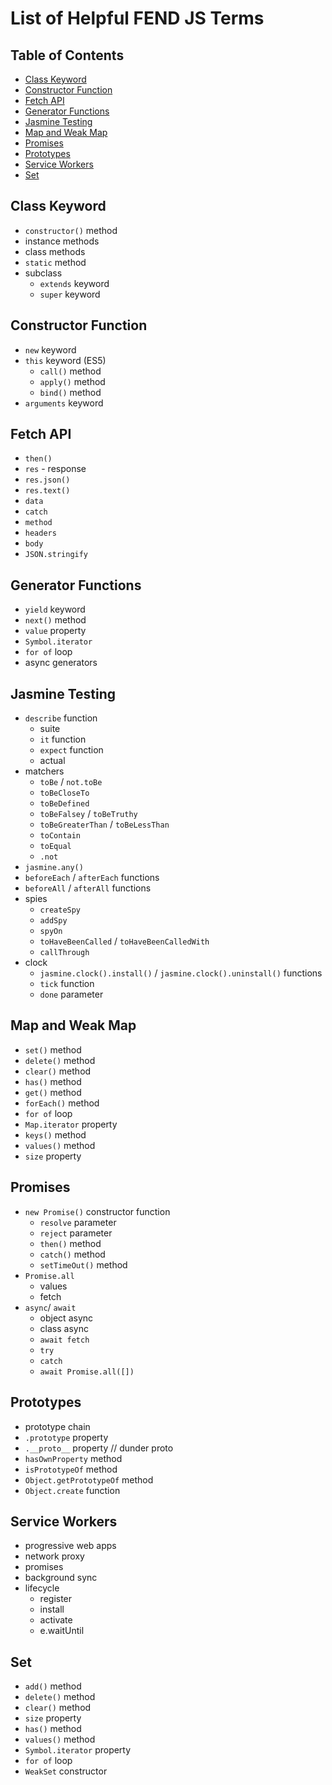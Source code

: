 # List of Helpful FEND JS Terms

## Table of Contents
- [Class Keyword](#class-keyword)
- [Constructor Function](#constructor-function)
- [Fetch API](#fetch-api)
- [Generator Functions](#generator-functions)
- [Jasmine Testing](#jasmine-testing)
- [Map and Weak Map](#map-and-weak-map)
- [Promises](#promises)
- [Prototypes](#prototypes)
- [Service Workers](#service-workers)
- [Set](#set)

## Class Keyword
- `constructor()` method
- instance methods
- class methods
- `static` method
- subclass
  - `extends` keyword
  - `super` keyword

## Constructor Function
- `new` keyword
- `this` keyword (ES5)
  - `call()` method
  - `apply()` method
  - `bind()` method
- `arguments` keyword

## Fetch API
- `then()`
- `res` - response
- `res.json()`
- `res.text()`
- `data`
- `catch`
- `method`
- `headers`
- `body`
- `JSON.stringify`

## Generator Functions
- `yield` keyword
- `next()` method
- `value` property
- `Symbol.iterator`
- `for of` loop
- async generators

## Jasmine Testing
- `describe` function
  - suite
  - `it` function
  - `expect` function
  - actual
- matchers
  - `toBe` / `not.toBe`
  - `toBeCloseTo`
  - `toBeDefined`
  - `toBeFalsey` / `toBeTruthy`
  - `toBeGreaterThan` / `toBeLessThan`
  - `toContain`
  - `toEqual`
  - `.not`
- `jasmine.any()`
- `beforeEach` / `afterEach` functions
- `beforeAll` / `afterAll` functions
- spies
  - `createSpy`
  - `addSpy`
  - `spyOn`
  - `toHaveBeenCalled` / `toHaveBeenCalledWith`
  - `callThrough`
- clock
  - `jasmine.clock().install()` / `jasmine.clock().uninstall()` functions
  - `tick` function
  - `done` parameter

## Map and Weak Map
- `set()` method
- `delete()` method
- `clear()` method
- `has()` method
- `get()` method
- `forEach()` method
- `for of` loop
- `Map.iterator` property
- `keys()` method
- `values()` method
- `size` property

## Promises
- `new Promise()` constructor function
  - `resolve` parameter
  - `reject` parameter
  - `then()` method
  - `catch()` method
  - `setTimeOut()` method
- `Promise.all`
  - values
  - fetch
- `async`/ `await`
  - object async
  - class async
  - `await fetch`
  - `try`
  - `catch`
  - `await Promise.all([])`

## Prototypes
- prototype chain
- `.prototype` property
- `.__proto__` property // dunder proto
- `hasOwnProperty` method
- `isPrototypeOf` method
- `Object.getPrototypeOf` method
- `Object.create` function

## Service Workers
- progressive web apps
- network proxy
- promises
- background sync
- lifecycle
  - register
  - install
  - activate
  - e.waitUntil

## Set
- `add()` method
- `delete()` method
- `clear()` method
- `size` property
- `has()` method
- `values()` method
- `Symbol.iterator` property
- `for of` loop
- `WeakSet` constructor
